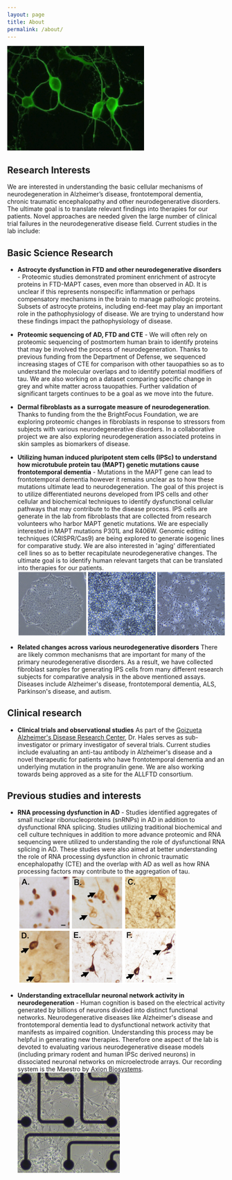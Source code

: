 ```yaml
---
layout: page
title: About
permalink: /about/
---
```


![Green neurons](https://github.com/haleslab/haleslab.github.io/blob/master/Greenneurons.png?raw=true "Primary mouse cortical neurons labeled with MAP2")

## Research Interests

We are interested in understanding the basic cellular mechanisms of neurodegeneration in Alzheimer’s disease, frontotemporal dementia, chronic traumatic encephalopathy and other neurodegenerative disorders. The ultimate goal is to translate relevant findings into therapies for our patients. Novel approaches are needed given the large number of clinical trial failures in the neurodegenerative disease field. Current studies in the lab include:

## Basic Science Research

* **Astrocyte dysfunction in FTD and other neurodegenerative disorders** - Proteomic studies demonstrated prominent enrichment of astrocyte proteins in FTD-MAPT cases, even more than observed in AD. It is unclear if this represents nonspecific inflammation or perhaps compensatory mechanisms in the brain to manage pathologic proteins. Subsets of astrocyte proteins, including end-feet may play an important role in the pathophysiology of disease. We are trying to understand how these findings impact the pathophysiology of disease.

* **Proteomic sequencing of AD, FTD and CTE** - We will often rely on proteomic sequencing of postmortem human brain to identify proteins that may be involved the process of neurodegeneration. Thanks to previous funding from the Department of Defense, we sequenced increasing stages of CTE for comparison with other tauopathies so as to understand the molecular overlaps and to identify potential modifiers of tau. We are also working on a dataset comparing specific change in grey and white matter across tauopathies. Further validation of significant targets continues to be a goal as we move into the future.

* **Dermal fibroblasts as a surrogate measure of neurodegeneration**. Thanks to funding from the the BrightFocus Foundation, we are exploring proteomic changes in fibroblasts in response to stressors from subjects with various neurodegenerative disorders. In a collaborative project we are also exploring neurodegeneration associated proteins in skin samples as biomarkers of disease.

* **Utilizing human induced pluripotent stem cells (IPSc) to understand how microtubule protein tau (MAPT) genetic mutations cause frontotemporal dementia** - Mutations in the MAPT gene can lead to frontotemporal dementia however it remains unclear as to how these mutations ultimate lead to neurodegeneration.  The goal of this project is to utilize differentiated neurons developed from IPS cells and other cellular and biochemical techniques to identify dysfunctional cellular pathways that may contribute to the disease process. IPS cells are generate in the lab from fibroblasts that are collected from research volunteers who harbor MAPT genetic mutations.  We are especially interested in MAPT mutations P301L and R406W. Genomic editing techniques (CRISPR/Cas9) are being explored to generate isogenic lines for comparative study. We are also interested in 'aging' differentiated cell lines so as to better recapitulate neurodegenerative changes. The ultimate goal is to identify human relevant targets that can be translated into therapies for our patients.
![IPS to neuron figure](https://github.com/haleslab/haleslab.github.io/blob/master/IPS%20to%20neuron.png?raw=true "Left: Stem cell colony, Middle: neural rosettes, Right: IPSc derived neurons")

* **Related changes across various neurodegenerative disorders** There are likely common mechanisms that are important for many of the primary neurodegenerative disorders.  As a result, we have collected fibroblast samples for generating IPS cells from many different research subjects for comparative analysis in the above mentioned assays.  Diseases include Alzheimer's disease, frontotemporal dementia, ALS, Parkinson's disease, and autism.

## Clinical research

* **Clinical trials and observational studies** As part of the [Goizueta Alzheimer's Disease Research Center](http://alzheimers.emory.edu/), Dr. Hales serves as sub-investigator or primary investigator of several trials. Current studies include evaluating an anti-tau antibody in Alzheimer's disease and a novel therapeutic for patients who have frontotemporal dementia and an underlying mutation in the progranulin gene. We are also working towards being approved as a site for the ALLFTD consortium.

## Previous studies and interests

* **RNA processing dysfunction in AD** - Studies identified aggregates of small nuclear ribonucleoproteins (snRNPs) in AD in addition to dysfunctional RNA splicing. Studies utilizing traditional biochemical and cell culture techniques in addition to more advance proteomic and RNA sequencing were utilized to understanding the role of dysfunctional RNA splicing in AD. These studies were also aimed at better understanding the role of RNA processing dysfunction in chronic traumatic encephalopathy (CTE) and the overlap with AD as well as how RNA processing factors may contribute to the aggregation of tau.
![RNA processing factor aggregates](https://github.com/haleslab/haleslab.github.io/blob/master/snRNP%20tangle%20figure.png?raw=true "Immunohistochemistry staining of RNA processing factors in postmortem human brain. A: control, B-D: Alzheimer's disease, and E-F: CTE")

* **Understanding extracellular neuronal network activity in neurodegeneration** - Human cognition is based on the electrical activity generated by billions of neurons divided into distinct functional networks. Neurodegenerative diseases like Alzheimer's disease and frontotemporal dementia lead to dysfunctional network activity that manifests as impaired cognition. Understanding this process may be helpful in generating new therapies. Therefore one aspect of the lab is devoted to evaluating various neurodegenerative disease models (including primary rodent and human IPSc derived neurons) in dissociated neuronal networks on microelectrode arrays.  Our recording system is the Maestro by [Axion Biosystems](http://www.axionbiosystems.com/).
![IPS neuron on MEA](https://github.com/haleslab/haleslab.github.io/blob/master/IPSneuronsonMEAcopy.jpg?raw=true "IPSc derived neurons on a MEA")
